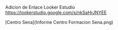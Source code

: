Adicion de Enlace Looker Estudio https://lookerstudio.google.com/s/nkSaHrJNYEE

[Centro Sena](Informe Centro Formacion Sena.png)

